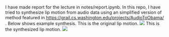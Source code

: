 I have made report for the lecture in notes/report.ipynb.
In this repo, I have tried to synthesize lip motion from audio data using an simplified version of method featured in https://grail.cs.washington.edu/projects/AudioToObama/ .
Below shows example synthesis.
This is the original lip motion.
![](notes/actual_lip.gif)
This is the synthesized lip motion.
![](notes/searched_lip.gif)

